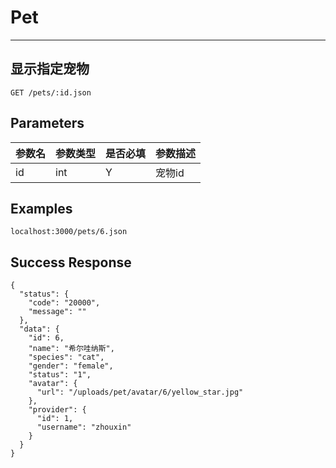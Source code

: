 # Pet
---
## 显示指定宠物

```
GET /pets/:id.json
```

## Parameters

|参数名|参数类型|是否必填|参数描述|
|-----|--------|-------|--------|
|id|int|Y|宠物id|


## Examples
```
localhost:3000/pets/6.json
```

## Success Response
```
{
  "status": {
    "code": "20000",
    "message": ""
  },
  "data": {
    "id": 6,
    "name": "希尔哇纳斯",
    "species": "cat",
    "gender": "female",
    "status": "1",
    "avatar": {
      "url": "/uploads/pet/avatar/6/yellow_star.jpg"
    },
    "provider": {
      "id": 1,
      "username": "zhouxin"
    }
  }
}
```
